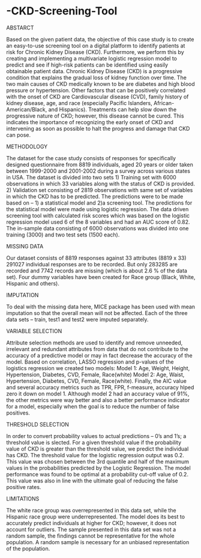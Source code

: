 # -CKD-Screening-Tool
ABSTARCT

Based on the given patient data, the objective of this case study is to create an easy-to-use screening tool on a digital platform to identify patients at risk for Chronic Kidney Disease (CKD). Furthermore, we perform this by creating and implementing a multivariate logistic regression model to predict and see if high-risk patients can be identified using easily obtainable patient data. 
Chronic Kidney Disease (CKD) is a progressive condition that explains the gradual loss of kidney function over time. The two main causes of CKD medically known to be are diabetes and high blood pressure or hypertension. Other factors that can be positively correlated with the onset of CKD are Cardiovascular disease (CVD), family history of kidney disease, age, and race (especially Pacific Islanders, African-American/Black, and Hispanics). Treatments can help slow down the progressive nature of CKD; however, this disease cannot be cured. This indicates the importance of recognizing the early onset of CKD and intervening as soon as possible to halt the progress and damage that CKD can pose. 

METHODOLOGY

The dataset for the case study consists of responses for specifically designed questionnaire from 8819 individuals, aged 20 years or older taken between 1999-2000 and 2001-2002 during a survey across various states in USA. The dataset is divided into two sets 1) Training set with 6000 observations in which 33 variables along with the status of CKD is provided. 2) Validation set consisting of 2819 observations with same set of variables in which the CKD has to be predicted. The predictions were to be made based on – 1) a statistical model and  2)a screening tool. The predictions for the statistical model were made using logistic regression. The data driven screening tool with calculated risk scores which was based on the logistic regression model used 6 of the 8 variables and had an AUC score of 0.82.
The in-sample data consisting of 6000 observations was divided into one training (3000) and two test sets (1500 each). 

MISSING DATA

Our dataset consists of 8819 responses against 33 attributes (8819 x 33) 291027 individual responses are to be recorded. But only 283285 are recorded and 7742 records are missing (which is about 2.6 % of the data set). Four dummy variables have been created for Race group (Black, White, Hispanic and others).

IMPUTATION

To deal with the missing data here, MICE package has been used with mean imputation so that the overall mean will not be affected. Each of the three data sets – train, test1 and test2 were imputed separately.

VARIABLE SELECTION

Attribute selection methods are used to identify and remove unneeded, irrelevant and redundant attributes from data that do not contribute to the accuracy of a predictive model or may in fact decrease the accuracy of the model. 
Based on correlation, LASSO regression and p-values of the logistics regression we created two models:
Model 1: Age, Weight, Height, Hypertension, Diabetes, CVD, Female, Race(white) 
Model 2: Age, Waist, Hypertension, Diabetes, CVD, Female, Race(white). 
Finally, the AIC value and several accuracy metrics such as TPR, FPR, f-measure, accuracy hlped zero it down on model 1. Although model 2 had an accuracy value of 91%, the other metrics were way better and also a better performance indicator for a model, especially when the goal is to reduce the number of false positives.

THRESHOLD SELECTION

In order to convert probability values to actual predictions – 0’s and 1’s; a threshold value is slected. For a given threshold value if the probability value of CKD is greater than the threshold value, we predict the individual has CKD.
The threshold value for the logistic regression output was 0.2. This value was chosen between the 3rd quantile and half of the maximum values in the probabilities predicted by the Logistic Regression. The model performance was found to be optimal at a probability cut-off value of 0.2. This value was also in line with the ultimate goal of reducing the false positive rates.

LIMITATIONS

The white race group was overrepresented in this data set, while the Hispanic race group were underrepresented.
The model does its best to accurately predict individuals at higher for CKD; however, it does not account for outliers.
The sample presented in this data set was not a random sample, the findings cannot be representative for the whole population. A random sample is necessary for an unbiased representation of the population.


 



